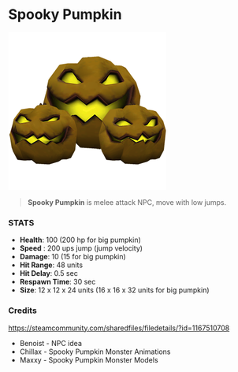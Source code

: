 
# Spooky Pumpkin

![](../../images/npc/spookypumpkins.png)

> **Spooky Pumpkin** is melee attack NPC, move with low jumps.

### STATS

- **Health**: 100 (200 hp for big pumpkin)
- **Speed** : 200 ups jump (jump velocity)
- **Damage**: 10 (15 for big pumpkin)
- **Hit Range**: 48 units
- **Hit Delay**: 0.5 sec
- **Respawn Time**: 30 sec
- **Size**: 12 x 12 x 24 units (16 x 16 x 32 units for big pumpkin)


### Credits
https://steamcommunity.com/sharedfiles/filedetails/?id=1167510708

- Benoist - NPC idea
- Chillax - Spooky Pumpkin Monster Animations
- Maxxy - Spooky Pumpkin Monster Models